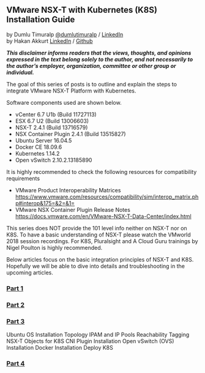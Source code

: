## VMware NSX-T with Kubernetes (K8S) Installation Guide
by Dumlu Timuralp [@dumlutimuralp](https://twitter.com/dumlutimuralp) / [LinkedIn](https://www.linkedin.com/in/dumlutimuralp/)  
by Hakan Akkurt [LinkedIn](https://www.linkedin.com/in/hakkurt/) / [Github](https://github.com/hakkurt)

_**This disclaimer informs readers that the views, thoughts, and opinions expressed in the text belong solely to the author, and not necessarily to the author’s employer, organization, committee or other group or individual.**_

The goal of this series of posts is to outline and explain the steps to integrate VMware NSX-T Platform with Kubernetes. 

Software components used are shown below.

- vCenter 6.7 U1b (Build 11727113)
- ESX 6.7 U2 (Build 13006603)
- NSX-T 2.4.1 (Build 13716579)
- NSX Container Plugin 2.4.1 (Build 13515827)
- Ubuntu Server 16.04.5
- Docker CE 18.09.6
- Kubernetes 1.14.2
- Open vSwitch 2.10.2.13185890

It is highly recommended to check the following resources for compatibility requirements
* VMware Product Interoperability Matrices  
https://www.vmware.com/resources/compatibility/sim/interop_matrix.php#interop&175=&2=&1=
* VMware NSX Container Plugin Release Notes 
https://docs.vmware.com/en/VMware-NSX-T-Data-Center/index.html

This series does NOT provide the 101 level info neither on NSX-T nor on K8S. To have a basic understanding of NSX-T please watch the VMworld 2018 session recordings. For K8S, Pluralsight and A Cloud Guru trainings by Nigel Poulton is highly recommended.  

Below articles focus on the basic integration principles of NSX-T and K8S. Hopefully we will be able to dive into details and troubleshooting in the upcoming articles.

### [Part 1](https://github.com/dumlutimuralp/nsx-t-k8s/blob/master/Part%201/README.md)

### [Part 2](https://github.com/dumlutimuralp/nsx-t-k8s/blob/master/Part%202/README.md)

### [Part 3](https://github.com/dumlutimuralp/nsx-t-k8s/blob/master/Part%203/README.md)

Ubuntu OS Installation
Topology
IPAM and IP Pools
Reachability
Tagging NSX-T Objects for K8S
CNI Plugin Installation
Open vSwitch (OVS) Installation
Docker Installation
Deploy K8S

### [Part 4](https://github.com/dumlutimuralp/nsx-t-k8s/blob/master/Part%204/README.md)


